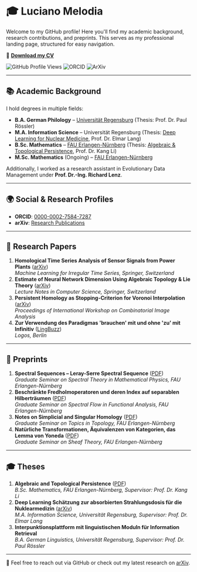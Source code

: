 # 🎓 Luciano Melodia

Welcome to my GitHub profile! Here you'll find my academic background, research contributions, and preprints. This serves as my professional landing page, structured for easy navigation.

🔗 **[Download my CV](https://karhunenloeve.github.io/CurriculumVitae/curriculumVitae.pdf)**  

![GitHub Profile Views](https://komarev.com/ghpvc/?username=karhunenloeve&color=blue&style=flat-square) ![ORCID](https://img.shields.io/badge/ORCID-0000--0002--7584--7287-green?style=flat-square&logo=orcid) ![ArXiv](https://img.shields.io/badge/arXiv-Research-red?style=flat-square&logo=arxiv)

---

## 📚 Academic Background

I hold degrees in multiple fields:
- **B.A. German Philology** – [Universität Regensburg](https://www.uni-regensburg.de/) (Thesis: Prof. Dr. Paul Rössler)
- **M.A. Information Science** – Universität Regensburg (Thesis: [Deep Learning for Nuclear Medicine](https://arxiv.org/pdf/1805.09108.pdf), Prof. Dr. Elmar Lang)
- **B.Sc. Mathematics** – [FAU Erlangen-Nürnberg](https://www.fau.de) (Thesis: [Algebraic & Topological Persistence](https://arxiv.org/pdf/2410.08323), Prof. Dr. Kang Li)
- **M.Sc. Mathematics** (Ongoing) – [FAU Erlangen-Nürnberg](https://math.fau.de)

Additionally, I worked as a research assistant in Evolutionary Data Management under **Prof. Dr.-Ing. Richard Lenz**.

---

## 🌍 Social & Research Profiles

- **ORCID**: [0000-0002-7584-7287](https://orcid.org/0000-0002-7584-7287)
- **arXiv**: [Research Publications](https://arxiv.org/a/melodia_l_1.html)

---

## 📄 Research Papers

1. **Homological Time Series Analysis of Sensor Signals from Power Plants** ([arXiv](https://arxiv.org/abs/2106.02493))  
   _Machine Learning for Irregular Time Series, Springer, Switzerland_
2. **Estimate of Neural Network Dimension Using Algebraic Topology & Lie Theory** ([arXiv](https://arxiv.org/abs/2004.02881))  
   _Lecture Notes in Computer Science, Springer, Switzerland_
3. **Persistent Homology as Stopping-Criterion for Voronoi Interpolation** ([arXiv](https://arxiv.org/abs/1911.02922))  
   _Proceedings of International Workshop on Combinatorial Image Analysis_
4. **Zur Verwendung des Paradigmas 'brauchen' mit und ohne 'zu' mit Infinitiv** ([LingBuzz](https://ling.auf.net/lingbuzz/004798))  
   _Logos, Berlin_

---

## 📜 Preprints

1. **Spectral Sequences – Leray-Serre Spectral Sequence** ([PDF](https://karhunenloeve.github.io/SpecSeq/main.pdf))  
   _Graduate Seminar on Spectral Theory in Mathematical Physics, FAU Erlangen-Nürnberg_
2. **Beschränkte Fredholmoperatoren und deren Index auf separablen Hilberträumen** ([PDF](https://karhunenloeve.github.io/FunkanaFredholm/main.pdf))  
   _Graduate Seminar on Spectral Flow in Functional Analysis, FAU Erlangen-Nürnberg_
3. **Notes on Simplicial and Singular Homology** ([PDF](https://karhunenloeve.github.io/TopoHom/main.pdf))  
   _Graduate Seminar on Topics in Topology, FAU Erlangen-Nürnberg_
4. **Natürliche Transformationen, Äquivalenzen von Kategorien, das Lemma von Yoneda** ([PDF](https://karhunenloeve.github.io/TopoSheaf/main.pdf))  
   _Graduate Seminar on Sheaf Theory, FAU Erlangen-Nürnberg_

---

## 🎓 Theses

1. **Algebraic and Topological Persistence** ([PDF](https://karhunenloeve.github.io/BscMath/main.pdf))  
   _B.Sc. Mathematics, FAU Erlangen-Nürnberg, Supervisor: Prof. Dr. Kang Li_
2. **Deep Learning Schätzung zur absorbierten Strahlungsdosis für die Nuklearmedizin** ([arXiv](https://arxiv.org/abs/1805.09108))  
   _M.A. Information Science, Universität Regensburg, Supervisor: Prof. Dr. Elmar Lang_
3. **Interpunktionsplattform mit linguistischen Moduln für Information Retrieval**  
   _B.A. German Linguistics, Universität Regensburg, Supervisor: Prof. Dr. Paul Rössler_

---

📩 Feel free to reach out via GitHub or check out my latest research on [arXiv](https://arxiv.org/a/melodia_l_1.html).
